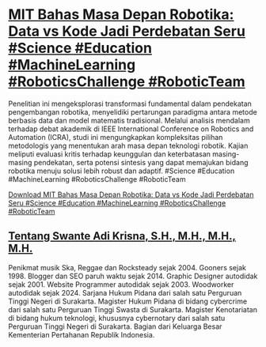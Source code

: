 # [MIT Bahas Masa Depan Robotika: Data vs Kode Jadi Perdebatan Seru #Science #Education #MachineLearning #RoboticsChallenge #RoboticTeam](https://swanteadikrisna.com/robot/website/1/mit-bahas-masa-depan-robotika-data-vs-kode-jadi-perdebatan-seru/)

Penelitian ini mengeksplorasi transformasi fundamental dalam pendekatan pengembangan robotika, menyelidiki pertarungan paradigma antara metode berbasis data dan model matematis tradisional. Melalui analisis mendalam terhadap debat akademik di IEEE International Conference on Robotics and Automation (ICRA), studi ini mengungkapkan kompleksitas pilihan metodologis yang menentukan arah masa depan teknologi robotik. Kajian meliputi evaluasi kritis terhadap keunggulan dan keterbatasan masing-masing pendekatan, serta potensi sintesis yang dapat memajukan bidang robotika menuju solusi lebih robust dan adaptif. #Science #Education #MachineLearning #RoboticsChallenge #RoboticTeam 

[Download MIT Bahas Masa Depan Robotika: Data vs Kode Jadi Perdebatan Seru #Science #Education #MachineLearning #RoboticsChallenge #RoboticTeam](https://swanteadikrisna.com/robot/website/1/mit-bahas-masa-depan-robotika-data-vs-kode-jadi-perdebatan-seru/)


## [Tentang Swante Adi Krisna, S.H., M.H., M.H., M.H.](https://swanteadikrisna.com/)

Penikmat musik Ska, Reggae dan Rocksteady sejak 2004. Gooners sejak 1998. Blogger dan SEO paruh waktu sejak 2014. Graphic Designer autodidak sejak 2001. Website Programmer autodidak sejak 2003. Woodworker autodidak sejak 2024. Sarjana Hukum Pidana dari salah satu Perguruan Tinggi Negeri di Surakarta. Magister Hukum Pidana di bidang cybercrime dari salah satu Perguruan Tinggi Swasta di Surakarta. Magister Kenotariatan di bidang hukum teknologi, khususnya cybernotary dari salah satu Perguruan Tinggi Negeri di Surakarta. Bagian dari Keluarga Besar Kementerian Pertahanan Republik Indonesia.
